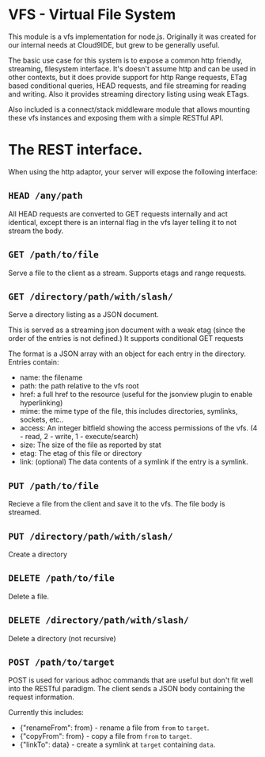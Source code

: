 # VFS - Virtual File System

This module is a vfs implementation for node.js.  Originally it was created for
our internal needs at Cloud9IDE, but grew to be generally useful.

The basic use case for this system is to expose a common http friendly, streaming,
filesystem interface.  It's doesn't assume http and can be used in other contexts,
but it does provide support for http Range requests, ETag based conditional queries,
HEAD requests, and file streaming for reading and writing.  Also it provides
streaming directory listing using weak ETags.

Also included is a connect/stack middleware module that allows mounting these vfs
instances and exposing them with a simple RESTful API.

# The REST interface.

When using the http adaptor, your server will expose the following interface:

## `HEAD /any/path`

All HEAD requests are converted to GET requests internally and act identical, 
except there is an internal flag in the vfs layer telling it to not stream the body.

## `GET /path/to/file`

Serve a file to the client as a stream.  Supports etags and range requests.

## `GET /directory/path/with/slash/`

Serve a directory listing as a JSON document.

This is served as a streaming json document with a weak etag (since the order 
of the entries is not defined.)  It supports conditional GET requests
   
The format is a JSON array with an object for each entry in the directory.  Entries contain:

 - name: the filename
 - path: the path relative to the vfs root
 - href: a full href to the resource (useful for the jsonview plugin to enable hyperlinking)
 - mime: the mime type of the file, this includes directories, symlinks, sockets, etc..
 - access: An integer bitfield showing the access permissions of the vfs. (4 - read, 2 - write, 1 - execute/search)
 - size: The size of the file as reported by stat
 - etag: The etag of this file or directory
 - link: (optional) The data contents of a symlink if the entry is a symlink.

## `PUT /path/to/file`

Recieve a file from the client and save it to the vfs.  The file body is streamed.

## `PUT /directory/path/with/slash/`

Create a directory

## `DELETE /path/to/file`

Delete a file.

## `DELETE /directory/path/with/slash/`

Delete a directory (not recursive)


## `POST /path/to/target`

POST is used for various adhoc commands that are useful but don't fit well into
the RESTful paradigm.  The client sends a JSON body containing the request information.

Currently this includes:

 - {"renameFrom": from} - rename a file from `from` to `target`.
 - {"copyFrom": from} - copy a file from `from` to `target`.
 - {"linkTo": data} - create a symlink at `target` containing `data`.

